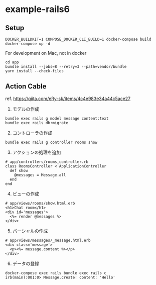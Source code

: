 # example-rails6

## Setup
```
DOCKER_BUILDKIT=1 COMPOSE_DOCKER_CLI_BUILD=1 docker-compose build
docker-compose up -d
```

For development on Mac, not in docker
```
cd app
bundle install --jobs=8 --retry=3 --path=vendor/bundle
yarn install --check-files
```

## Action Cable
ref. https://qiita.com/eRy-sk/items/4c4e983e34a44c5ace27

1. モデルの作成
```
bundle exec rails g model message content:text
bundle exec rails db:migrate
```

2. コントローラの作成
```
bundle exec rails g controller rooms show
```

3. アクションの処理を追加
```
# app/controllers/rooms_controller.rb
class RoomsController < ApplicationController
  def show
    @messages = Message.all
  end
end
```

4. ビューの作成
```
# app/views/rooms/show.html.erb
<h1>Chat room</h1>
<div id='messages'>
  <%= render @messages %>
</div>
```

5. パーシャルの作成
```
# app/views/messages/_message.html.erb
<div class='message'>
  <p><%= message.content %></p>
</div>
```

6. データの登録
```
docker-compose exec rails bundle exec rails c
irb(main):001:0> Message.create! content: 'Hello'
```
